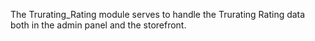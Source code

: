 The Trurating_Rating module serves to handle the Trurating Rating data both in the admin panel and the storefront.